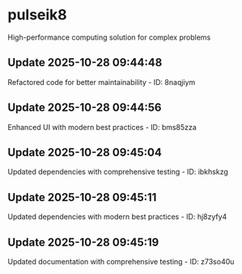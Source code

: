 # pulseik8
High-performance computing solution for complex problems

## Update 2025-10-28 09:44:48
Refactored code for better maintainability - ID: 8naqjiym


## Update 2025-10-28 09:44:56
Enhanced UI with modern best practices - ID: bms85zza


## Update 2025-10-28 09:45:04
Updated dependencies with comprehensive testing - ID: ibkhskzg


## Update 2025-10-28 09:45:11
Updated dependencies with modern best practices - ID: hj8zyfy4


## Update 2025-10-28 09:45:19
Updated documentation with comprehensive testing - ID: z73so40u

